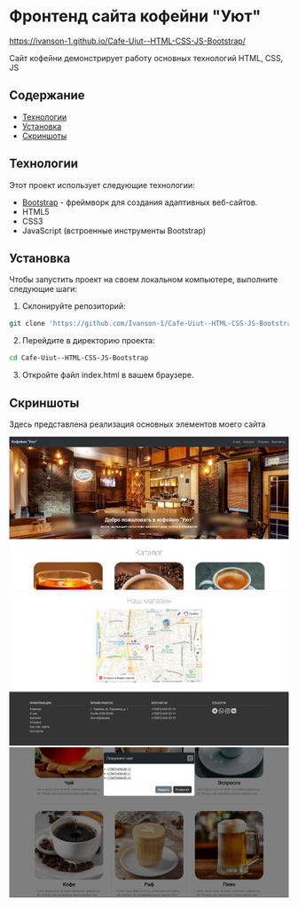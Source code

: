 # Фронтенд сайта кофейни "Уют"
https://ivanson-1.github.io/Cafe-Uiut--HTML-CSS-JS-Bootstrap/

Сайт кофейни демонстрирует работу основных технологий HTML, CSS, JS

## Содержание

- [Технологии](#технологии)
- [Установка](#установка)
- [Скриншоты](#скриншоты)

## Технологии

Этот проект использует следующие технологии:

- [Bootstrap](https://getbootstrap.com/) - фреймворк для создания адаптивных веб-сайтов.
- HTML5
- CSS3
- JavaScript (встроенные инструменты Bootstrap)

## Установка

Чтобы запустить проект на своем локальном компьютере, выполните следующие шаги:

1. Склонируйте репозиторий:
```bash
git clone 'https://github.com/Ivanson-1/Cafe-Uiut--HTML-CSS-JS-Bootstrap'
```

2. Перейдите в директорию проекта:
```bash
cd Cafe-Uiut--HTML-CSS-JS-Bootstrap
```
   
3. Откройте файл index.html в вашем браузере.


## Скриншоты

Здесь представлена реализация основных элементов моего сайта

![Header](files/1.png)
![Footer](files/2.png)
![Modal window](files/3.png)
